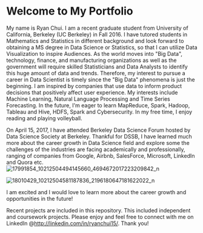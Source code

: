 # Welcome to My Portfolio

My name is Ryan Chui. I am a recent graduate student from University of California, Berkeley (UC Berkeley) in Fall 2016. I have tutored students in Mathematics and Statistics in different background and look forward to obtaining a MS degree in Data Science or Statistics, so that I can utilize Data Visualization to inspire Audiences. As the world moves into "Big Data", technology, finance, and manufacturing organizations as well as the government will require skilled Statisticians and Data Analysts to identify this huge amount of data and trends. Therefore, my interest to pursue a career in Data Scientist is timely since the "Big Data" phenomena is just the beginning. I am inspired by companies that use data to inform product decisions that positively affect user experience. My interests include Machine Learning, Natural Language Processing and Time Series Forecasting. In the future, I'm eager to learn MapReduce, Spark, Hadoop, Tableau and Hive, HDFS, Spark and Cybersecurity. In my free time, I enjoy reading and playing volleyball.

On April 15, 2017, I have attended Berkeley Data Science Forum hosted by Data Science Society at Berkeley. Thankful for DSSB, I have learned much more about the career growth in Data Science field and explore some the challenges of the industries are facing academically and professionally, ranging of companies from Google, Airbnb, SalesForce, Microsoft, LinkedIn and Quora etc. ![17991854_10212504494145660_4694672017223209842_n](https://cloud.githubusercontent.com/assets/8663154/25114763/eee48094-23b5-11e7-944c-a0dedd17721d.jpg)

![18010429_10212504581187836_2196180647181622022_n](https://cloud.githubusercontent.com/assets/8663154/25115006/d25fe434-23b7-11e7-9777-abbbadc1e4d2.jpg)

I am excited and I would love to learn more about the career growth and opportunities in the future!

Recent projects are included in this repository. This included independent and coursework projects. Please enjoy and feel free to connect with me on LinkedIn @http://linkedin.com/in/ryanchui15/. Thank you!



